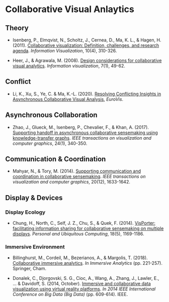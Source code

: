 # Collaborative Visual Anlaytics

## Theory
- Isenberg, P., Elmqvist, N., Scholtz, J., Cernea, D., Ma, K. L., & Hagen, H. (2011). [Collaborative visualization: Definition, challenges, and research agenda](https://hal.inria.fr/inria-00638540/document). *Information Visualization*, 10(4), 310-326.

- Heer, J., & Agrawala, M. (2008). [Design considerations for collaborative visual analytics](http://citeseerx.ist.psu.edu/viewdoc/download?doi=10.1.1.926.3150&rep=rep1&type=pdf). *Information visualization*, 7(1), 49-62.


## Conflict
- Li, K., Xu, S., Ye, C. & Ma, K.-L. (2020). [Resolving Conflicting Insights in Asynchronous
Collaborative Visual Analysis](https://diglib.eg.org/bitstream/handle/10.1111/cgf13997/v39i3pp497-509.pdf), *EuroVis*.

## Asynchronous Collaboration
- Zhao, J., Glueck, M., Isenberg, P., Chevalier, F., & Khan, A. (2017). [Supporting handoff in asynchronous collaborative sensemaking using knowledge-transfer graphs](https://www.jeffjianzhao.com/papers/ktgraph.pdf). *IEEE transactions on visualization and computer graphics*, 24(1), 340-350.

## Communication & Coordination
- Mahyar, N., & Tory, M. (2014). [Supporting communication and coordination in collaborative sensemaking](https://groups.cs.umass.edu/wp-content/uploads/sites/8/2018/08/Mahyar_VAST14.pdf). *IEEE transactions on visualization and computer graphics*, 20(12), 1633-1642.


## Display & Devices
### Display Ecology
- Chung, H., North, C., Self, J. Z., Chu, S., & Quek, F. (2014). [VisPorter: facilitating information sharing for collaborative sensemaking on multiple displays](https://infovis.cs.vt.edu/sites/default/files/visporter_puc.pdf). *Personal and Ubiquitous Computing*, 18(5), 1169-1186.

### Immersive Environment
- Billinghurst, M., Cordeil, M., Bezerianos, A., & Margolis, T. (2018). [Collaborative immersive analytics](https://hal.inria.fr/hal-01938529/file/8-collaborative-immersive.pdf). *In Immersive Analytics* (pp. 221-257). Springer, Cham.

- Donalek, C., Djorgovski, S. G., Cioc, A., Wang, A., Zhang, J., Lawler, E., ... & Davidoff, S. (2014, October). [Immersive and collaborative data visualization using virtual reality platforms](https://arxiv.org/pdf/1410.7670.pdf). *In 2014 IEEE International Conference on Big Data (Big Data)* (pp. 609-614). IEEE.